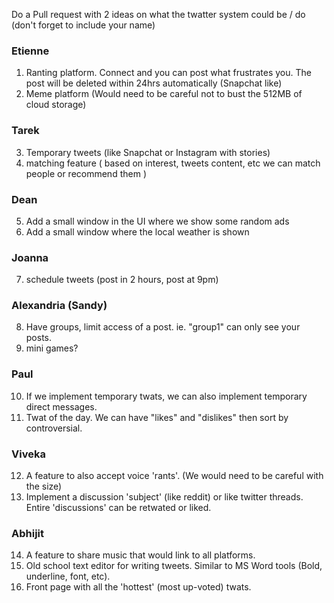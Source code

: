 Do a Pull request with 2 ideas on what the twatter system could be / do (don't forget to include your name)

### Etienne
1) Ranting platform. Connect and you can post what frustrates you. The post will be deleted within 24hrs automatically (Snapchat like)
2) Meme platform (Would need to be careful not to bust the 512MB of cloud storage)

### Tarek
3) Temporary tweets (like Snapchat or Instagram with stories)
4) matching feature ( based on interest, tweets content, etc we can match people or recommend them )

### Dean
5) Add a small window in the UI where we show some random ads
6) Add a small window where the local weather is shown

### Joanna
7) schedule tweets (post in 2 hours, post at 9pm)

### Alexandria (Sandy)
8) Have groups, limit access of a post. ie. "group1" can only see your posts.
9) mini games?

### Paul
10) If we implement temporary twats, we can also implement temporary direct messages.
11) Twat of the day. We can have "likes" and "dislikes" then sort by controversial.

### Viveka
12) A feature to also accept voice 'rants'. (We would need to be careful with the size)
13) Implement a discussion 'subject' (like reddit) or like twitter threads. Entire 'discussions' can be retwated or liked.

### Abhijit
14) A feature to share music that would link to all platforms.
15) Old school text editor for writing tweets. Similar to MS Word tools (Bold, underline, font, etc).
16) Front page with all the 'hottest' (most up-voted) twats. 


